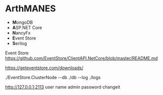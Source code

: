 # ArthMANES
* **M**ongoDB 
* **A**SP.NET Core 
* **N**ancyFx
* **E**vent Store
* **S**erilog

Event Store
https://github.com/EventStore/ClientAPI.NetCore/blob/master/README.md

https://geteventstore.com/downloads/

./EventStore.ClusterNode --db ./db --log ./logs

http://127.0.0.1:2113
user name admin
password changeit
